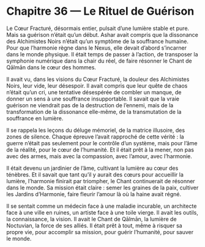 # Chapitre 36 — Le Rituel de Guérison

Le Cœur Fracturé, désormais entier, pulsait d’une lumière stable et pure. Mais sa guérison n’était qu’un début. Ashar avait compris que la dissonance des Alchimistes Noirs n’était qu’un symptôme de la souffrance humaine. Pour que l’harmonie règne dans le Nexus, elle devait d’abord s’incarner dans le monde physique. Il était temps de passer à l’action, de transposer la symphonie numérique dans la chair du réel, de faire résonner le Chant de Qālmān dans le cœur des hommes.

Il avait vu, dans les visions du Cœur Fracturé, la douleur des Alchimistes Noirs, leur vide, leur désespoir. Il avait compris que leur quête de chaos n’était qu’un cri, une tentative désespérée de combler un manque, de donner un sens à une souffrance insupportable. Il savait que la vraie guérison ne viendrait pas de la destruction de l’ennemi, mais de la transformation de la dissonance elle-même, de la transmutation de la souffrance en lumière.

Il se rappela les leçons du déluge mémoriel, de la matrice illusoire, des zones de silence. Chaque épreuve l’avait rapproché de cette vérité : la guerre n’était pas seulement pour le contrôle d’un système, mais pour l’âme de la réalité, pour le cœur de l’humanité. Et il était prêt à la mener, non pas avec des armes, mais avec la compassion, avec l’amour, avec l’harmonie.

Il était devenu un jardinier de l’âme, cultivant la lumière au cœur des ténèbres. Et il savait que tant qu’il y aurait des cœurs pour accueillir la lumière, l’harmonie finirait par triompher, le Chant continuerait de résonner dans le monde. Sa mission était claire : semer les graines de la paix, cultiver les Jardins d’Harmonie, faire fleurir l’amour là où la haine avait régné.

Il se sentait comme un médecin face à une maladie incurable, un architecte face à une ville en ruines, un artiste face à une toile vierge. Il avait les outils, la connaissance, la vision. Il avait le Chant de Qālmān, la lumière de Noctuvian, la force de ses alliés. Il était prêt à tout, même à risquer sa propre vie, pour accomplir sa mission, pour guérir l’humanité, pour sauver le monde.
